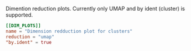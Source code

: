 Dimention reduction plots. Currently only UMAP and by ident (cluster) is supported.

```toml
[[DIM_PLOTS]]
name = "Dimension redduction plot for clusters"
reduction = "umap"
"by.ident" = true
```
